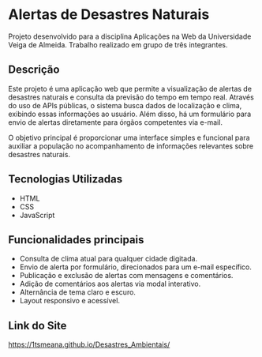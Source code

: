 # Alertas de Desastres Naturais 
Projeto desenvolvido para a disciplina Aplicações na Web da Universidade Veiga de Almeida. Trabalho realizado em grupo de três integrantes.

## Descrição
Este projeto é uma aplicação web que permite a visualização de alertas de desastres naturais e consulta da previsão do tempo em tempo real. Através do uso de APIs públicas, o sistema busca dados de localização e clima, exibindo essas informações ao usuário. Além disso, há um formulário para envio de alertas diretamente para órgãos competentes via e-mail.

O objetivo principal é proporcionar uma interface simples e funcional para auxiliar a população no acompanhamento de informações relevantes sobre desastres naturais.

## Tecnologias Utilizadas
- HTML
- CSS
- JavaScript

## Funcionalidades principais
- Consulta de clima atual para qualquer cidade digitada.
- Envio de alerta por formulário, direcionados para um e-mail específico.
- Publicação e exclusão de alertas com mensagens e comentários.
- Adição de comentários aos alertas via modal interativo.
- Alternância de tema claro e escuro.
- Layout responsivo e acessível.

## Link do Site

https://1tsmeana.github.io/Desastres_Ambientais/

